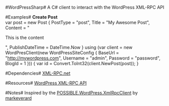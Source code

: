 #WordPressSharp#
A C# client to interact with the WordPress XML-RPC API

#Examples#
**Create Post**  
    var post = new Post {
        PostType = "post",
        Title = "My Awesome Post",
        Content = "<p>This is the content</p>",
        PublishDateTime = DateTime.Now
    }
    using (var client = new WordPresClient(new WordPressSiteConfig {
        BaseUrl = "http://mywordpress.com",
        Username = "admin",
        Password = "password",
        BlogId = 1
    })) 
    {
        var id = Convert.ToInt32(client.NewPost(post));
    }


#Dependencies#
[XML-RPC.net](http://xml-rpc.net/)

#Resources#
[WordPress XML-RPC API](http://codex.wordpress.org/XML-RPC_WordPress_API)

#Notes#
Inspired by the [POSSIBLE.WordPress.XmlRpcClient](https://github.com/markeverard/POSSIBLE.WordPress.XmlRpcClient) by [markeverard](https://github.com/markeverard)

